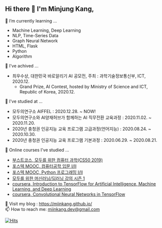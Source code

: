 ## Hi there 👋 I'm Minjung Kang,

🌱 I’m currently learning ...
  - Machine Learning, Deep Learning
  - NLP, Time-Series Data
  - Graph Neural Network
  - HTML, Flask
  - Python
  - Algorithm

🥳 I've achived ...
  - 최우수상, 대한민국 바로알리기 AI 공모전, 주최 : 과학기술정보통신부, ICT, 2020.12. 
    - Grand Prize, AI Contest, hosted by Ministry of Science and ICT, Republic of Korea, 2020.12. 

👯 I've studied at ...
  - 모두의연구소 AIFFEL : 2020.12.28. ~ NOW!
  - 모두의연구소와 AI양재허브가 함께하는 AI 직무전환 교육과정 : 2020.11.02. ~ 2020.11.20.
  - 2020년 충청권 인공지능 교육 프로그램 고급과정(언어지능) : 2020.08.24. ~ 2020.10.30.
  - 2020년 충청권 인공지능 교육 프로그램 기본과정 : 2020.06.29. ~ 2020.08.21.
  
🤔 Online courses I've studied ...
  - [부스트코스, 모두를 위한 컴퓨터 과학(CS50 2019)](https://www.edwith.org/boostcourse-cs-050)
  - [포스텍 MOOC, 컴퓨터공학 입문 I/II](https://pabi.smartlearn.io/)
  - [포스텍 MOOC, Python 프로그래밍 I/II](https://pabi.smartlearn.io/)
  - [모두를 위한 머신러닝/딥러닝 강의 시즌 1](https://www.youtube.com/watch?v=BS6O0zOGX4E)
  - [coursera, Introduction to TensorFlow for Artificial Intelligence, Machine Learning, and Deep Learning](https://www.coursera.org/learn/introduction-tensorflow)
  - [coursera, Convolutional Neural Networks in TensorFlow](https://www.coursera.org/learn/convolutional-neural-networks-tensorflow)

🏡 Visit my blog : https://miinkang.github.io/   
📫 How to reach me: miinkang.dev@gmail.com

[![Hits](https://hits.seeyoufarm.com/api/count/incr/badge.svg?url=https%3A%2F%2Fgithub.com%2Fmiinkang&count_bg=%2379C83D&title_bg=%23555555&icon=&icon_color=%23E7E7E7&title=hits&edge_flat=false)](https://hits.seeyoufarm.com)
